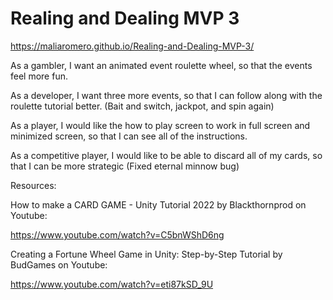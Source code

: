 # Realing and Dealing MVP 3

 
https://maliaromero.github.io/Realing-and-Dealing-MVP-3/

As a gambler, I want an animated event roulette wheel, so that the events feel more fun.

As a developer, I want three more events, so that I can follow along with the roulette tutorial better. (Bait and switch, jackpot, and spin again)

As a player, I would like the how to play screen to work in full screen and minimized screen, so that I can see all of the instructions.

As a competitive player, I would like to be able to discard all of my cards, so that I can be more strategic (Fixed eternal minnow bug)


Resources:


How to make a CARD GAME - Unity Tutorial 2022 by Blackthornprod on Youtube:

https://www.youtube.com/watch?v=C5bnWShD6ng 


Creating a Fortune Wheel Game in Unity: Step-by-Step Tutorial by BudGames on Youtube:

https://www.youtube.com/watch?v=eti87kSD_9U
